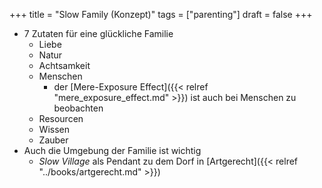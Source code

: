 +++
title = "Slow Family (Konzept)"
tags = ["parenting"]
draft = false
+++

-   7 Zutaten für eine glückliche Familie
    -   Liebe
    -   Natur
    -   Achtsamkeit
    -   Menschen
        -   der [Mere-Exposure Effect]({{< relref "mere_exposure_effect.md" >}}) ist auch bei Menschen zu beobachten
    -   Resourcen
    -   Wissen
    -   Zauber
-   Auch die Umgebung der Familie ist wichtig
    -   _Slow Village_ als Pendant zu dem Dorf in [Artgerecht]({{< relref "../books/artgerecht.md" >}})
